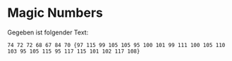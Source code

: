 # Magic Numbers

Gegeben ist folgender Text:
```
74 72 72 68 67 84 70 {97 115 99 105 105 95 100 101 99 111 100 105 110 103 95 105 115 95 117 115 101 102 117 108}
```
